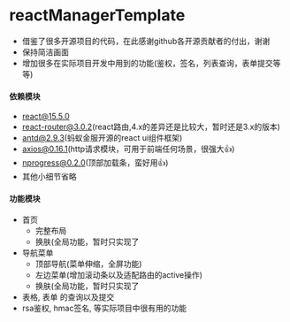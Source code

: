 # reactManagerTemplate
* 借鉴了很多开源项目的代码，在此感谢github各开源贡献者的付出，谢谢
* 保持简洁画面
* 增加很多在实际项目开发中用到的功能(鉴权，签名，列表查询，表单提交等等)

#### 依赖模块
* react@15.5.0
* react-router@3.0.2(react路由,4.x的差异还是比较大，暂时还是3.x的版本)
* antd@2.9.3(蚂蚁金服开源的react ui组件框架)
* axios@0.16.1(http请求模块，可用于前端任何场景，很强大👍)
* nprogress@0.2.0(顶部加载条，蛮好用👍)
* 其他小细节省略
####

#### 功能模块
* 首页
  * 完整布局
  * 换肤(全局功能，暂时只实现了
* 导航菜单  
  * 顶部导航(菜单伸缩，全屏功能)
  * 左边菜单(增加滚动条以及适配路由的active操作)
  * 换肤(全局功能，暂时只实现了
* 表格, 表单 的查询以及提交
* rsa鉴权, hmac签名, 等实际项目中很有用的功能
####

